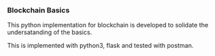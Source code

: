 ### Blockchain Basics

This python implementation for blockchain is developed to solidate the undersatanding of the basics.

This is implemented with python3, flask and tested with postman.
